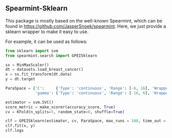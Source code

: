 Spearmint-Sklearn
---------

This package is mostly based on the well-known Spearmint, which can be found in https://github.com/JasperSnoek/spearmint.
Here, we just provide a sklearn wrapper to make it easy to use. 

For example, it can be used as follows: 
```python
from sklearn import svm
from spearmint.search import GPEISklearn

sx = MinMaxScaler()
dt = datasets.load_breast_cancer()
x = sx.fit_transform(dt.data)
y = dt.target

ParaSpace = {'C':     {'Type': 'continuous', 'Range': [-6, 16], 'Wrapper': np.exp2}, 
             'gamma': {'Type': 'continuous', 'Range': [-16, 6], 'Wrapper': np.exp2}}

estimator = svm.SVC()
score_metric = make_scorer(accuracy_score, True)
cv = KFold(n_splits=5, random_state=0, shuffle=True)

clf = GPEISklearn(estimator, cv, ParaSpace, max_runs = 100, time_out = 10, refit = True, verbose = True)
clf.fit(x, y)
clf.logs
```
